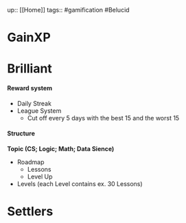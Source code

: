 up:: [[Home]]
tags:: #gamification #Belucid 

# GainXP

# Brilliant
#### Reward system 
- Daily Streak
- League System
	- Cut off every 5 days with the best 15 and the worst 15
#### Structure 
**Topic (CS; Logic; Math; Data Sience)**
- Roadmap 
	- Lessons 
	- Level Up
- Levels (each Level contains ex. 30 Lessons)

# Settlers




